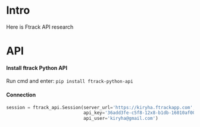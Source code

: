 # Intro
Here is Ftrack API research

# API
#### Install ftrack Python API
Run cmd and enter: `pip install ftrack-python-api`
#### Connection
```python
session = ftrack_api.Session(server_url='https://kiryha.ftrackapp.com', 
                             api_key='36add3fe-c5f8-12x8-b1db-16010af0000k', 
                             api_user='kiryha@gmail.com')
```